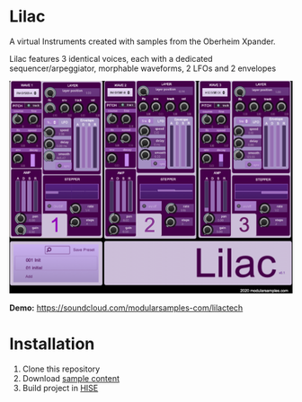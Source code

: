
# Lilac

A virtual Instruments created with samples from the Oberheim Xpander.


Lilac features 3  identical voices, each with a dedicated sequencer/arpeggiator, morphable waveforms, 2 LFOs and 2 envelopes


![Lilac](https://raw.githubusercontent.com/publicsamples/Public-Samples/master/lilac.png)



**Demo:** https://soundcloud.com/modularsamples-com/lilactech
  

# Installation

1. Clone this repository
2. Download [sample content](https://github.com/publicsamples/Lilac/releases/download/1.0.1/LilacSamples.zip)
3. Build project in [HISE](http://hise.audio)

